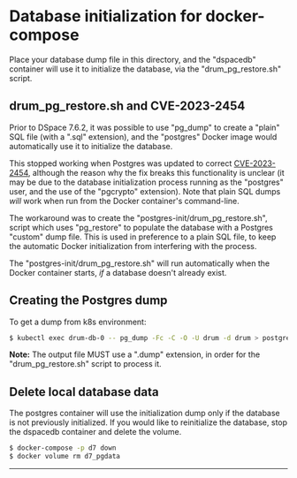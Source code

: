 # Database initialization for docker-compose

Place your database dump file in this directory, and the "dspacedb" container
will use it to initialize the database, via the "drum_pg_restore.sh" script.

## drum_pg_restore.sh and CVE-2023-2454

Prior to DSpace 7.6.2, it was possible to use "pg_dump" to create a "plain" SQL
file (with a ".sql" extension), and the "postgres" Docker image
would automatically use it to initialize the database.

This stopped working when Postgres was updated to correct
[CVE-2023-2454][CVE-2023-2454], although the reason why the fix breaks this
functionality is unclear (it may be due to the database initialization
process running as the "postgres" user, and the use of the "pgcrypto"
extension). Note that plain SQL dumps *will* work when run from the Docker
container's command-line.

The workaround was to create the "postgres-init/drum_pg_restore.sh", script
which uses "pg_restore" to populate the database with a Postgres "custom" dump
file. This is used in preference to a plain SQL file, to keep the automatic
Docker initialization from interfering with the process.

The "postgres-init/drum_pg_restore.sh" will run automatically when the Docker
container starts, *if* a database doesn't already exist.

## Creating the Postgres dump

To get a dump from k8s environment:

```zsh
$ kubectl exec drum-db-0 -- pg_dump -Fc -C -O -U drum -d drum > postgres-init/drum-db.dump
```

**Note:** The output file MUST use a ".dump" extension, in order for the
"drum_pg_restore.sh" script to process it.

## Delete local database data

The postgres container will use the initialization dump only if the
database is not previously initialized. If you would like to reinitialize the
database, stop the dspacedb container and delete the volume.

```zsh
$ docker-compose -p d7 down
$ docker volume rm d7_pgdata
```

---
[CVE-2023-2454]: https://www.postgresql.org/support/security/CVE-2023-2454/
